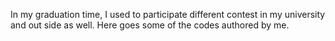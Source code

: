 In my graduation time, I used to participate different contest in my university and out side as well. Here goes some of the codes authored by me.
